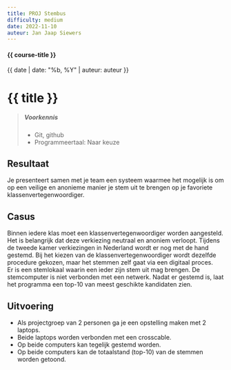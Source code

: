 ```yaml
---
title: PROJ Stembus
difficulty: medium
date: 2022-11-10
auteur: Jan Jaap Siewers
---
```


#### {{ course-title }}
{{ date | date: "%b, %Y" | auteur: auteur }}

# {{ title }}

> ##### Voorkennis
> * Git, github
> * Programmeertaal: Naar keuze

## Resultaat
Je presenteert samen met je team een systeem waarmee het mogelijk is om op een veilige en anonieme manier je stem uit te brengen op je favoriete klassenvertegenwoordiger.


## Casus
Binnen iedere klas moet een klassenvertegenwoordiger worden aangesteld. Het is belangrijk dat deze verkiezing neutraal en anoniem verloopt. Tijdens de tweede kamer verkiezingen in Nederland wordt er nog met de hand gestemd. Bij het kiezen van de klassenvertegenwoordiger wordt dezelfde procedure gekozen, maar het stemmen zelf gaat via een digitaal proces.  
Er is een stemlokaal waarin een ieder zijn stem uit mag brengen. De stemcomputer is niet verbonden met een netwerk.
Nadat er gestemd is, laat het programma een top-10 van meest geschikte kandidaten zien.

## Uitvoering
* Als projectgroep van 2 personen ga je een opstelling maken met 2 laptops. 
* Beide laptops worden verbonden met een crosscable.
* Op beide computers kan tegelijk gestemd worden.
* Op beide computers kan de totaalstand (top-10) van de stemmen worden getoond.

 